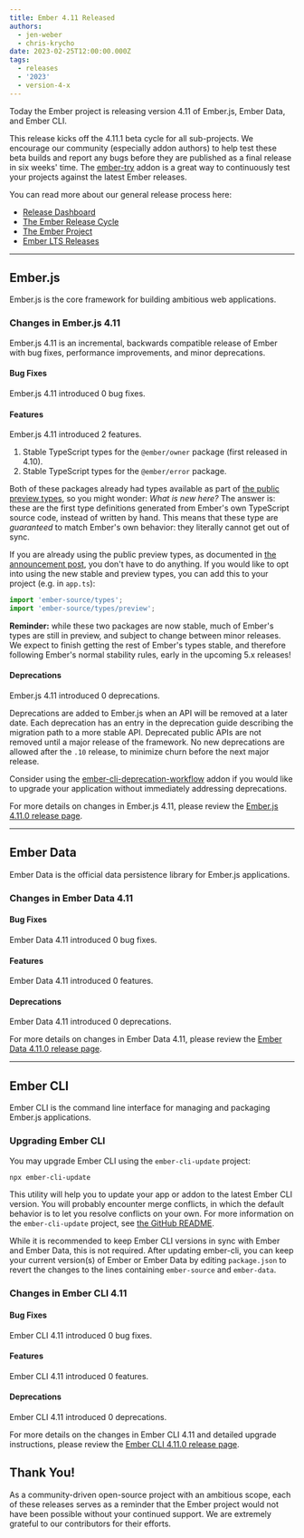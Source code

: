 ```yaml
---
title: Ember 4.11 Released
authors:
  - jen-weber
  - chris-krycho
date: 2023-02-25T12:00:00.000Z
tags:
  - releases
  - '2023'
  - version-4-x
---
```


Today the Ember project is releasing version 4.11 of Ember.js, Ember Data, and Ember CLI. <!-- Block start: Uncomment if an LTS candidate --><!--This release of Ember.js is an LTS (Long Term Support) candidate. LTS candidates prioritize stability over the addition of new features, and have an extended support schedule.--><!-- Block end -->

This release kicks off the 4.11.1 beta cycle for all sub-projects. We encourage our community (especially addon authors) to help test these beta builds and report any bugs before they are published as a final release in six weeks' time. The [ember-try](https://github.com/ember-cli/ember-try) addon is a great way to continuously test your projects against the latest Ember releases.

You can read more about our general release process here:

- [Release Dashboard](http://emberjs.com/releases/)
- [The Ember Release Cycle](https://blog.emberjs.com/new-ember-release-process/)
- [The Ember Project](https://blog.emberjs.com/ember-project-at-2-0/)
- [Ember LTS Releases](https://blog.emberjs.com/announcing-embers-first-lts/)

---

## Ember.js

Ember.js is the core framework for building ambitious web applications.

### Changes in Ember.js 4.11

Ember.js 4.11 is an incremental, backwards compatible release of Ember with bug fixes, performance improvements, and minor deprecations.

#### Bug Fixes

Ember.js 4.11 introduced 0 bug fixes.

#### Features

Ember.js 4.11 introduced 2 features.

1. Stable TypeScript types for the `@ember/owner` package (first released in 4.10).
2. Stable TypeScript types for the `@ember/error` package.

Both of these packages already had types available as part of [the public preview types](https://blog.emberjs.com/announcing-official-typescript-types-public-preview/), so you might wonder: _What is new here?_ The answer is: these are the first type definitions generated from Ember's own TypeScript source code, instead of written by hand. This means that these type are _guaranteed_ to match Ember's own behavior: they literally cannot get out of sync.

If you are already using the public preview types, as documented in [the announcement post](https://blog.emberjs.com/announcing-official-typescript-types-public-preview/), you don't have to do anything. If you would like to opt into using the new stable and preview types, you can add this to your project (e.g. in `app.ts`):

```ts
import 'ember-source/types';
import 'ember-source/types/preview';
```

**Reminder:** while these two packages are now stable, much of Ember's types are still in preview, and subject to change between minor releases. We expect to finish getting the rest of Ember's types stable, and therefore following Ember's normal stability rules, early in the upcoming 5.x releases!

#### Deprecations

Ember.js 4.11 introduced 0 deprecations.

<!-- Block start: If there were no deprecations, remove this block -->

Deprecations are added to Ember.js when an API will be removed at a later date. Each deprecation has an entry in the deprecation guide describing the migration path to a more stable API. Deprecated public APIs are not removed until a major release of the framework. No new deprecations are allowed after the `.10` release, to minimize churn before the next major release.

Consider using the [ember-cli-deprecation-workflow](https://github.com/mixonic/ember-cli-deprecation-workflow) addon if you would like to upgrade your application without immediately addressing deprecations.

<!-- Block end -->

For more details on changes in Ember.js 4.11, please review the [Ember.js 4.11.0 release page](https://github.com/emberjs/ember.js/releases/tag/vVER.0).

---

## Ember Data

Ember Data is the official data persistence library for Ember.js applications.

### Changes in Ember Data 4.11

#### Bug Fixes

Ember Data 4.11 introduced 0 bug fixes.

#### Features

Ember Data 4.11 introduced 0 features.

#### Deprecations

Ember Data 4.11 introduced 0 deprecations.

For more details on changes in Ember Data 4.11, please review the
[Ember Data 4.11.0 release page](https://github.com/emberjs/data/releases/tag/vVER.0).

---

## Ember CLI

Ember CLI is the command line interface for managing and packaging Ember.js applications.

### Upgrading Ember CLI

You may upgrade Ember CLI using the `ember-cli-update` project:

```bash
npx ember-cli-update
```

This utility will help you to update your app or addon to the latest Ember CLI version. You will probably encounter merge conflicts, in which the default behavior is to let you resolve conflicts on your own. For more information on the `ember-cli-update` project, see [the GitHub README](https://github.com/ember-cli/ember-cli-update).

While it is recommended to keep Ember CLI versions in sync with Ember and Ember Data, this is not required. After updating ember-cli, you can keep your current version(s) of Ember or Ember Data by editing `package.json` to revert the changes to the lines containing `ember-source` and `ember-data`.

### Changes in Ember CLI 4.11

#### Bug Fixes

Ember CLI 4.11 introduced 0 bug fixes.

#### Features

Ember CLI 4.11 introduced 0 features.

#### Deprecations

Ember CLI 4.11 introduced 0 deprecations.

For more details on the changes in Ember CLI 4.11 and detailed upgrade
instructions, please review the [Ember CLI 4.11.0 release page](https://github.com/ember-cli/ember-cli/releases/tag/vVER.0).

## Thank You!

As a community-driven open-source project with an ambitious scope, each of these releases serves as a reminder that the Ember project would not have been possible without your continued support. We are extremely grateful to our contributors for their efforts.
